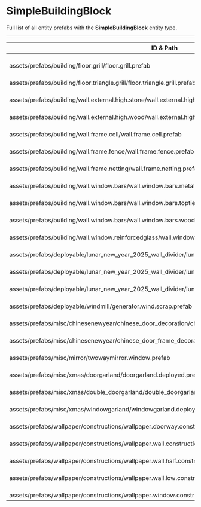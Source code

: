 # SimpleBuildingBlock
Full list of all <Badge type="warning" text="26"/> entity prefabs with the **SimpleBuildingBlock** entity type.

---
| ID & Path |
| --- |
| <a href="#2480303744"><Badge id="2480303744" type="tip" text="#"/></a> <Badge type="tip" text="2480303744"/> <Badge type="info" text="Poolable"/> <Badge type="info" text="Gibbable"/> <Badge type="info" text="Construction"/> <Badge type="info" text="DeployVolumeEntityBounds"/> <Badge type="info" text="Deployable"/> <Badge type="info" text="BuildingGradeDecay"/> <Badge type="info" text="Upkeep"/> <Badge type="info" text="StripEmptyChildren"/> <br> assets/prefabs/building/floor.grill/floor.grill.prefab |
| <a href="#2670383301"><Badge id="2670383301" type="tip" text="#"/></a> <Badge type="tip" text="2670383301"/> <Badge type="info" text="Poolable"/> <Badge type="info" text="Gibbable"/> <Badge type="info" text="Construction"/> <Badge type="info" text="DeployVolumeEntityBounds"/> <Badge type="info" text="Deployable"/> <Badge type="info" text="BuildingGradeDecay"/> <Badge type="info" text="Upkeep"/> <Badge type="info" text="StripEmptyChildren"/> <br> assets/prefabs/building/floor.triangle.grill/floor.triangle.grill.prefab |
| <a href="#1585379529"><Badge id="1585379529" type="tip" text="#"/></a> <Badge type="tip" text="1585379529"/> <Badge type="info" text="Poolable"/> <Badge type="info" text="Construction"/> <Badge type="info" text="DeployableDecay"/> <Badge type="info" text="Deployable"/> <Badge type="info" text="RealmedNavMeshObstacle"/> <br> assets/prefabs/building/wall.external.high.stone/wall.external.high.stone.prefab |
| <a href="#1745077396"><Badge id="1745077396" type="tip" text="#"/></a> <Badge type="tip" text="1745077396"/> <Badge type="info" text="Poolable"/> <Badge type="info" text="Construction"/> <Badge type="info" text="DeployableDecay"/> <Badge type="info" text="Deployable"/> <Badge type="info" text="RealmedNavMeshObstacle"/> <Badge type="info" text="StripEmptyChildren"/> <br> assets/prefabs/building/wall.external.high.wood/wall.external.high.wood.prefab |
| <a href="#102310905"><Badge id="102310905" type="tip" text="#"/></a> <Badge type="tip" text="102310905"/> <Badge type="info" text="Poolable"/> <Badge type="info" text="Gibbable"/> <Badge type="info" text="Construction"/> <Badge type="info" text="DeployVolumeEntityBounds"/> <Badge type="info" text="Deployable"/> <Badge type="info" text="BuildingGradeDecay"/> <Badge type="info" text="Upkeep"/> <Badge type="info" text="StripEmptyChildren"/> <br> assets/prefabs/building/wall.frame.cell/wall.frame.cell.prefab |
| <a href="#3030527078"><Badge id="3030527078" type="tip" text="#"/></a> <Badge type="tip" text="3030527078"/> <Badge type="info" text="Poolable"/> <Badge type="info" text="Gibbable"/> <Badge type="info" text="Construction"/> <Badge type="info" text="DeployVolumeEntityBounds"/> <Badge type="info" text="Deployable"/> <Badge type="info" text="BuildingGradeDecay"/> <Badge type="info" text="Upkeep"/> <Badge type="info" text="StripEmptyChildren"/> <br> assets/prefabs/building/wall.frame.fence/wall.frame.fence.prefab |
| <a href="#3836415141"><Badge id="3836415141" type="tip" text="#"/></a> <Badge type="tip" text="3836415141"/> <Badge type="info" text="Poolable"/> <Badge type="info" text="Construction"/> <Badge type="info" text="DeployVolumeEntityBounds"/> <Badge type="info" text="Deployable"/> <Badge type="info" text="Gibbable"/> <Badge type="info" text="BuildingGradeDecay"/> <Badge type="info" text="Upkeep"/> <Badge type="info" text="StripEmptyChildren"/> <br> assets/prefabs/building/wall.frame.netting/wall.frame.netting.prefab |
| <a href="#852672524"><Badge id="852672524" type="tip" text="#"/></a> <Badge type="tip" text="852672524"/> <Badge type="info" text="Poolable"/> <Badge type="info" text="Construction"/> <Badge type="info" text="DeployVolumeEntityBounds"/> <Badge type="info" text="Deployable"/> <Badge type="info" text="BuildingGradeDecay"/> <Badge type="info" text="Upkeep"/> <br> assets/prefabs/building/wall.window.bars/wall.window.bars.metal.prefab |
| <a href="#3645204165"><Badge id="3645204165" type="tip" text="#"/></a> <Badge type="tip" text="3645204165"/> <Badge type="info" text="Poolable"/> <Badge type="info" text="Construction"/> <Badge type="info" text="DeployVolumeEntityBounds"/> <Badge type="info" text="Deployable"/> <Badge type="info" text="BuildingGradeDecay"/> <Badge type="info" text="Upkeep"/> <br> assets/prefabs/building/wall.window.bars/wall.window.bars.toptier.prefab |
| <a href="#301156169"><Badge id="301156169" type="tip" text="#"/></a> <Badge type="tip" text="301156169"/> <Badge type="info" text="Poolable"/> <Badge type="info" text="Construction"/> <Badge type="info" text="DeployVolumeEntityBounds"/> <Badge type="info" text="Deployable"/> <Badge type="info" text="BuildingGradeDecay"/> <Badge type="info" text="Upkeep"/> <Badge type="info" text="StripEmptyChildren"/> <br> assets/prefabs/building/wall.window.bars/wall.window.bars.wood.prefab |
| <a href="#2441557732"><Badge id="2441557732" type="tip" text="#"/></a> <Badge type="tip" text="2441557732"/> <Badge type="info" text="Poolable"/> <Badge type="info" text="Construction"/> <Badge type="info" text="DeployVolumeEntityBounds"/> <Badge type="info" text="Deployable"/> <Badge type="info" text="Rust.PropRenderer"/> <Badge type="info" text="BuildingGradeDecay"/> <Badge type="info" text="Upkeep"/> <br> assets/prefabs/building/wall.window.reinforcedglass/wall.window.glass.reinforced.prefab |
| <a href="#1994630628"><Badge id="1994630628" type="tip" text="#"/></a> <Badge type="tip" text="1994630628"/> <Badge type="info" text="Poolable"/> <Badge type="info" text="Gibbable"/> <Badge type="info" text="Construction"/> <Badge type="info" text="DeployVolumeEntityBounds"/> <Badge type="info" text="Deployable"/> <Badge type="info" text="BuildingGradeDecay"/> <Badge type="info" text="Upkeep"/> <Badge type="info" text="StripEmptyChildren"/> <br> assets/prefabs/deployable/lunar_new_year_2025_wall_divider/lunar_near_year_2025_wall_divider_a.prefab |
| <a href="#594151811"><Badge id="594151811" type="tip" text="#"/></a> <Badge type="tip" text="594151811"/> <Badge type="info" text="Poolable"/> <Badge type="info" text="Gibbable"/> <Badge type="info" text="Construction"/> <Badge type="info" text="DeployVolumeEntityBounds"/> <Badge type="info" text="Deployable"/> <Badge type="info" text="BuildingGradeDecay"/> <Badge type="info" text="Upkeep"/> <Badge type="info" text="StripEmptyChildren"/> <br> assets/prefabs/deployable/lunar_new_year_2025_wall_divider/lunar_near_year_2025_wall_divider_b.prefab |
| <a href="#3245461981"><Badge id="3245461981" type="tip" text="#"/></a> <Badge type="tip" text="3245461981"/> <Badge type="info" text="Poolable"/> <Badge type="info" text="Construction"/> <Badge type="info" text="DeployVolumeEntityBounds"/> <Badge type="info" text="Deployable"/> <Badge type="info" text="BuildingGradeDecay"/> <Badge type="info" text="Upkeep"/> <Badge type="info" text="StripEmptyChildren"/> <Badge type="info" text="Gibbable"/> <br> assets/prefabs/deployable/lunar_new_year_2025_wall_divider/lunar_near_year_2025_wall_divider_c.prefab |
| <a href="#3038465934"><Badge id="3038465934" type="tip" text="#"/></a> <Badge type="tip" text="3038465934"/> <Badge type="info" text="Poolable"/> <Badge type="info" text="Construction"/> <Badge type="info" text="DeployVolumeOBB"/> <Badge type="info" text="Deployable"/> <br> assets/prefabs/deployable/windmill/generator.wind.scrap.prefab |
| <a href="#2084471865"><Badge id="2084471865" type="tip" text="#"/></a> <Badge type="tip" text="2084471865"/> <Badge type="info" text="Poolable"/> <Badge type="info" text="Construction"/> <Badge type="info" text="DeployVolumeEntityBounds"/> <Badge type="info" text="Deployable"/> <Badge type="info" text="Rust.PropRenderer"/> <br> assets/prefabs/misc/chinesenewyear/chinese_door_decoration/chinese_door_decoration.prefab |
| <a href="#2040594012"><Badge id="2040594012" type="tip" text="#"/></a> <Badge type="tip" text="2040594012"/> <Badge type="info" text="Poolable"/> <Badge type="info" text="Construction"/> <Badge type="info" text="DeployVolumeEntityBounds"/> <Badge type="info" text="Deployable"/> <Badge type="info" text="Rust.PropRenderer"/> <br> assets/prefabs/misc/chinesenewyear/chinese_door_frame_decoration/chinese_door_frame_decoration.prefab |
| <a href="#2680037042"><Badge id="2680037042" type="tip" text="#"/></a> <Badge type="tip" text="2680037042"/> <Badge type="info" text="Poolable"/> <Badge type="info" text="Construction"/> <Badge type="info" text="DeployVolumeEntityBounds"/> <Badge type="info" text="Deployable"/> <Badge type="info" text="BuildingGradeDecay"/> <Badge type="info" text="Upkeep"/> <br> assets/prefabs/misc/mirror/twowaymirror.window.prefab |
| <a href="#1747236253"><Badge id="1747236253" type="tip" text="#"/></a> <Badge type="tip" text="1747236253"/> <Badge type="info" text="Poolable"/> <Badge type="info" text="Construction"/> <Badge type="info" text="DeployVolumeEntityBounds"/> <Badge type="info" text="Deployable"/> <Badge type="info" text="Rust.PropRenderer"/> <br> assets/prefabs/misc/xmas/doorgarland/doorgarland.deployed.prefab |
| <a href="#2234313662"><Badge id="2234313662" type="tip" text="#"/></a> <Badge type="tip" text="2234313662"/> <Badge type="info" text="Poolable"/> <Badge type="info" text="Construction"/> <Badge type="info" text="DeployVolumeEntityBounds"/> <Badge type="info" text="Deployable"/> <Badge type="info" text="Rust.PropRenderer"/> <br> assets/prefabs/misc/xmas/double_doorgarland/double_doorgarland.deployed.prefab |
| <a href="#1321691542"><Badge id="1321691542" type="tip" text="#"/></a> <Badge type="tip" text="1321691542"/> <Badge type="info" text="Poolable"/> <Badge type="info" text="Construction"/> <Badge type="info" text="DeployVolumeEntityBounds"/> <Badge type="info" text="Deployable"/> <Badge type="info" text="Rust.PropRenderer"/> <br> assets/prefabs/misc/xmas/windowgarland/windowgarland.deployed.prefab |
| <a href="#1151746608"><Badge id="1151746608" type="tip" text="#"/></a> <Badge type="tip" text="1151746608"/> <Badge type="info" text="Poolable"/> <Badge type="info" text="Construction"/> <Badge type="info" text="DeployVolumeEntityBounds"/> <Badge type="info" text="Deployable"/> <br> assets/prefabs/wallpaper/constructions/wallpaper.doorway.construction.prefab |
| <a href="#2402782496"><Badge id="2402782496" type="tip" text="#"/></a> <Badge type="tip" text="2402782496"/> <Badge type="info" text="Construction"/> <Badge type="info" text="Deployable"/> <br> assets/prefabs/wallpaper/constructions/wallpaper.wall.construction.prefab |
| <a href="#2617353051"><Badge id="2617353051" type="tip" text="#"/></a> <Badge type="tip" text="2617353051"/> <Badge type="info" text="Poolable"/> <Badge type="info" text="Construction"/> <Badge type="info" text="DeployVolumeEntityBounds"/> <Badge type="info" text="Deployable"/> <br> assets/prefabs/wallpaper/constructions/wallpaper.wall.half.construction.prefab |
| <a href="#3024970135"><Badge id="3024970135" type="tip" text="#"/></a> <Badge type="tip" text="3024970135"/> <Badge type="info" text="Poolable"/> <Badge type="info" text="Construction"/> <Badge type="info" text="DeployVolumeEntityBounds"/> <Badge type="info" text="Deployable"/> <br> assets/prefabs/wallpaper/constructions/wallpaper.wall.low.construction.prefab |
| <a href="#2434851882"><Badge id="2434851882" type="tip" text="#"/></a> <Badge type="tip" text="2434851882"/> <Badge type="info" text="Poolable"/> <Badge type="info" text="Construction"/> <Badge type="info" text="DeployVolumeEntityBounds"/> <Badge type="info" text="Deployable"/> <br> assets/prefabs/wallpaper/constructions/wallpaper.window.construction.prefab |
